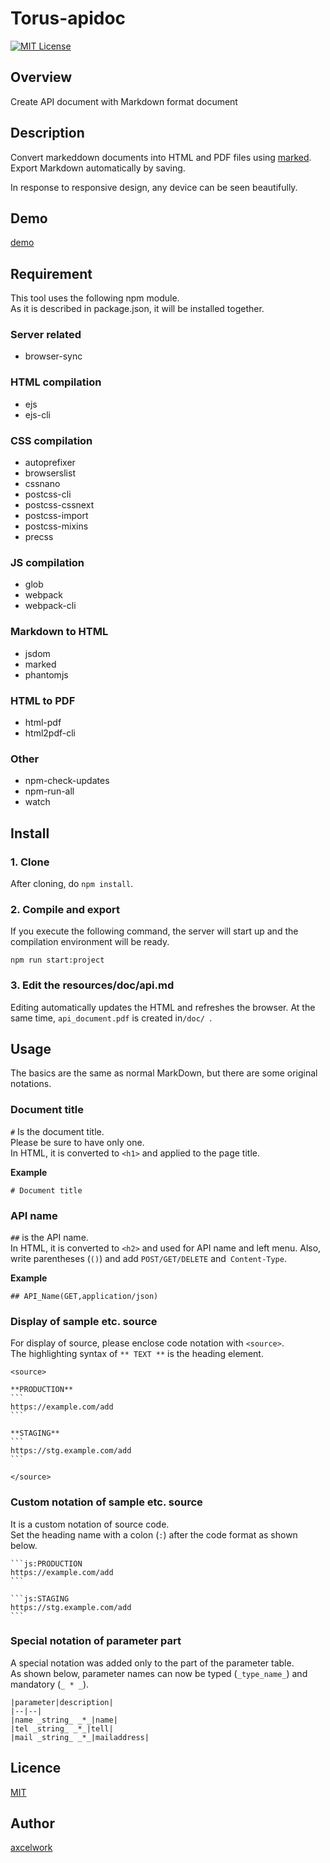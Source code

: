 Torus-apidoc
====

[![MIT License](http://img.shields.io/badge/license-MIT-blue.svg?style=flat-square)][license]

[license]: https://github.com/axcelwork/torus-apidoc/blob/master/LICENSE

## Overview
Create API document with Markdown format document


## Description
Convert markeddown documents into HTML and PDF files using [marked](https://www.npmjs.com/package/marked).<br>
Export Markdown automatically by saving.


In response to responsive design, any device can be seen beautifully.


## Demo
[demo](https://axcelwork.github.io/torus-apidoc/dist/index.html)

## Requirement
This tool uses the following npm module.<br>
As it is described in package.json, it will be installed together.


### Server related
- browser-sync

### HTML compilation
- ejs
- ejs-cli

### CSS compilation
- autoprefixer
- browserslist
- cssnano
- postcss-cli
- postcss-cssnext
- postcss-import
- postcss-mixins
- precss

### JS compilation
- glob
- webpack
- webpack-cli

### Markdown to HTML
- jsdom
- marked
- phantomjs

### HTML to PDF
- html-pdf
- html2pdf-cli

### Other
- npm-check-updates
- npm-run-all
- watch

## Install

### 1. Clone
After cloning, do `npm install`.

### 2. Compile and export
If you execute the following command, the server will start up and the compilation environment will be ready.

```
npm run start:project
```

### 3. Edit the resources/doc/api.md
Editing automatically updates the HTML and refreshes the browser. At the same time, `api_document.pdf` is created in`/doc/ `.


## Usage
The basics are the same as normal MarkDown, but there are some original notations.


### Document title
`#` Is the document title.<br>
Please be sure to have only one.
<br>
In HTML, it is converted to `<h1>` and applied to the page title.

**Example**
```:md
# Document title
```

### API name
`##` is the API name.<br>
In HTML, it is converted to `<h2>` and used for API name and left menu.
Also, write parentheses (`()`) and add `POST/GET/DELETE` and` Content-Type`.

**Example**
```:md
## API_Name(GET,application/json)
```

### Display of sample etc. source
For display of source, please enclose code notation with `<source>`.<br>
The highlighting syntax of `** TEXT **` is the heading element.

````
<source>

**PRODUCTION**
```
https://example.com/add
```

**STAGING**
```
https://stg.example.com/add
```

</source>
````

### Custom notation of sample etc. source
It is a custom notation of source code.<br>
Set the heading name with a colon (`:`) after the code format as shown below.

````
```js:PRODUCTION
https://example.com/add
```

```js:STAGING
https://stg.example.com/add
```
````

### Special notation of parameter part
A special notation was added only to the part of the parameter table.<br>
As shown below, parameter names can now be typed (`_type_name_`) and mandatory (` _ * _ `).

```
|parameter|description|
|--|--|
|name _string_ _*_|name|
|tel _string_ _*_|tell|
|mail _string_ _*_|mailaddress|
```

## Licence
[MIT](https://github.com/axcelwork/tool/blob/master/LICENCE)

## Author

[axcelwork](https://github.com/axcelwork)
